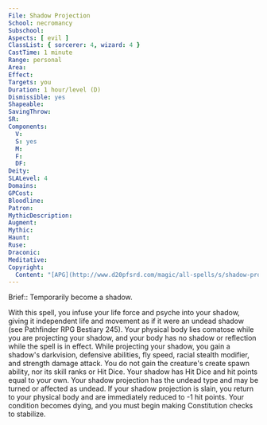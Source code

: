 ```yaml
---
File: Shadow Projection
School: necromancy
Subschool: 
Aspects: [ evil ]
ClassList: { sorcerer: 4, wizard: 4 }
CastTime: 1 minute
Range: personal
Area: 
Effect: 
Targets: you
Duration: 1 hour/level (D)
Dismissible: yes
Shapeable: 
SavingThrow: 
SR: 
Components:
  V: 
  S: yes
  M: 
  F: 
  DF: 
Deity: 
SLALevel: 4
Domains: 
GPCost: 
Bloodline: 
Patron: 
MythicDescription: 
Augment: 
Mythic: 
Haunt: 
Ruse: 
Draconic: 
Meditative: 
Copyright:
  Content: "[APG](http://www.d20pfsrd.com/magic/all-spells/s/shadow-projection)"
---
```

Brief:: Temporarily become a shadow.

With this spell, you infuse your life force and psyche into your shadow, giving it independent life and movement as if it were an undead shadow (see Pathfinder RPG Bestiary 245). Your physical body lies comatose while you are projecting your shadow, and your body has no shadow or reflection while the spell is in effect.  While projecting your shadow, you gain a shadow's darkvision, defensive abilities, fly speed, racial stealth modifier, and strength damage attack. You do not gain the creature's create spawn ability, nor its skill ranks or Hit Dice.  Your shadow has Hit Dice and hit points equal to your own.  Your shadow projection has the undead type and may be turned or affected as undead.  If your shadow projection is slain, you return to your physical body and are immediately reduced to -1 hit points.  Your condition becomes dying, and you must begin making Constitution checks to stabilize.
